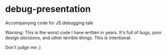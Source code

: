 # debug-presentation

Accompanying code for JS debugging talk

Warning: This is the worst code I have written in years. It's full of bugs, poor design decisions, and other terrible things. This is intentional.

Don't judge me ;)
